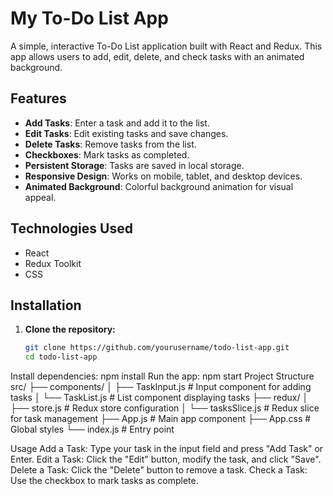 # My To-Do List App

A simple, interactive To-Do List application built with React and Redux. This app allows users to add, edit, delete, and check tasks with an animated background.

## Features

- **Add Tasks**: Enter a task and add it to the list.
- **Edit Tasks**: Edit existing tasks and save changes.
- **Delete Tasks**: Remove tasks from the list.
- **Checkboxes**: Mark tasks as completed.
- **Persistent Storage**: Tasks are saved in local storage.
- **Responsive Design**: Works on mobile, tablet, and desktop devices.
- **Animated Background**: Colorful background animation for visual appeal.

## Technologies Used

- React
- Redux Toolkit
- CSS

## Installation

1. **Clone the repository:**

   ```bash
   git clone https://github.com/yourusername/todo-list-app.git
   cd todo-list-app
Install dependencies:
npm install
Run the app:
npm start
Project Structure
src/
  ├── components/
  │   ├── TaskInput.js       # Input component for adding tasks
  │   └── TaskList.js        # List component displaying tasks
  ├── redux/
  │   ├── store.js           # Redux store configuration
  │   └── tasksSlice.js      # Redux slice for task management
  ├── App.js                 # Main app component
  ├── App.css                # Global styles
  └── index.js               # Entry point

Usage
Add a Task: Type your task in the input field and press "Add Task" or Enter.
Edit a Task: Click the "Edit" button, modify the task, and click "Save".
Delete a Task: Click the "Delete" button to remove a task.
Check a Task: Use the checkbox to mark tasks as complete.
